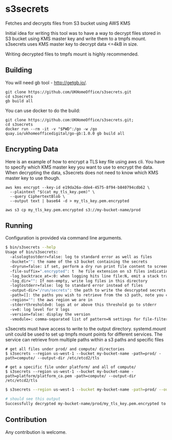 # s3secrets
Fetches and decrypts files from S3 bucket using AWS KMS

Initial idea for writing this tool was to have a way to decrypt files stored in
S3 bucket using KMS master key and write them to a tmpfs mount. s3secrets uses
KMS master key to decrypt data <=4kB in size.

Writing decrypted files to tmpfs mount is highly recommended.

## Building
You will need gb tool - http://getgb.io/.

```
git clone https://github.com/UKHomeOffice/s3secrets.git
cd s3secrets
gb build all
```

You can use docker to do the build:
```
git clone https://github.com:UKHomeOffice/s3secrets.git; 
cd s3secrets
docker run --rm -it -v "$PWD":/go -w /go quay.io/ukhomeofficedigital/go-gb:1.0.0 gb build all
```
## Encrypting Data
Here is an example of how to encrypt a TLS key file using aws cli. You have to
specify which KMS master key you want to use to encrypt the data. When
decrypting the data, s3secrets does not need to know which KMS master key to
use though.

```
aws kms encrypt --key-id e19da26a-dde4-4575-8f94-b840794cdb62 \
  --plaintext "$(cat my_tls_key.pem)" \
  --query CiphertextBlob \
  --output text | base64 -d > my_tls_key.pem.encrypted

aws s3 cp my_tls_key.pem.encrypted s3://my-bucket-name/prod
```

## Running
Configuration is provided via command line arguments.

```bash
$ bin/s3secrets --help
Usage of bin/s3secrets:
  -alsologtostderr=false: log to standard error as well as files
  -bucket="": the name of the s3 bucket containing the secrets
  -dryrun=false: if set, perform a dry run print file content to screen
  -file-suffix=".encrypted": t	he file extension on s3 files indicating encryption
  -log_backtrace_at=:0: when logging hits line file:N, emit a stack trace
  -log_dir="": If non-empty, write log files in this directory
  -logtostderr=false: log to standard error instead of files
  -output-dir="/run/secrets": the path to write the descrypted secrets
  -path=[]: the paths you wish to retrieve from the s3 path, note you can use multiple times and can be a full filename
  -region="": the aws region we are in
  -stderrthreshold=0: logs at or above this threshold go to stderr
  -v=0: log level for V logs
  -version=false: display the version
  -vmodule=: comma-separated list of pattern=N settings for file-filtered logging

```

s3secrets must have access to write to the output directory. systemd.mount unit could be used to set up tmpfs mount points for different services.
The service can retrieve from multiple paths within a s3 paths and specific files 

```shell
# get all files under prod/ and compute/ directories
$ s3secrets --region us-west-1 --bucket my-bucket-name -path=prod/ -path=compute/ --output-dir /etc/etcd2/tls

# get a specific file under platform/ and all of compute/
$ s3secrets --region us-west-1 --bucket my-bucket-name -path=platform/platform_ca.pem -path=compute/ --output-dir /etc/etcd2/tls
```

```bash
$ s3secrets --region us-west-1 --bucket my-bucket-name -path=prod/ --output-dir /etc/etcd2/tls

# should see this output
Successfully decrypted my-bucket-name/prod/my_tls_key.pem.encrypted to /etc/etcd2/tls/my_tls_key.pem
```

## Contribution
Any contribution is welcome.
